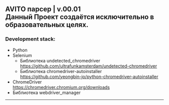 AVITO парсер | v.00.01 \
Данный Проект создаётся исключительно в образовательных целях.
---
### Development stack:
+ Python
+ Selenium
  + Библиотека undetected_chromedriver
    https://github.com/ultrafunkamsterdam/undetected-chromedriver
  + Библиотека chromedriver-autoinstaller 
    https://github.com/yeongbin-jo/python-chromedriver-autoinstaller
+ ChromeDriver\
  https://chromedriver.chromium.org/downloads
+ Библиотека webdriver_manager 
---

